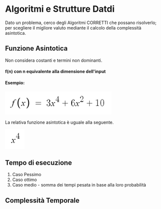 # Algoritmi e Strutture Datdi
Dato un problema, cerco degli Algoritmi CORRETTI che possano risolverlo; per scegliere il migliore valuto mediante il calcolo della complessità asintotica.
## Funzione Asintotica
Non considera costanti e termini non dominanti.
#### f(n) con n equivalente alla dimensione dell'input
#### Esempio:
![1.PNG](media%2F1.PNG)

La relativa funzione asintotica è uguale alla seguente.

![2.PNG](media%2F2.PNG)
## Tempo di esecuzione
1. Caso Pessimo
2. Caso ottimo
3. Caso medio - somma dei tempi pesata in base alla loro probabilità
## Complessità Temporale

